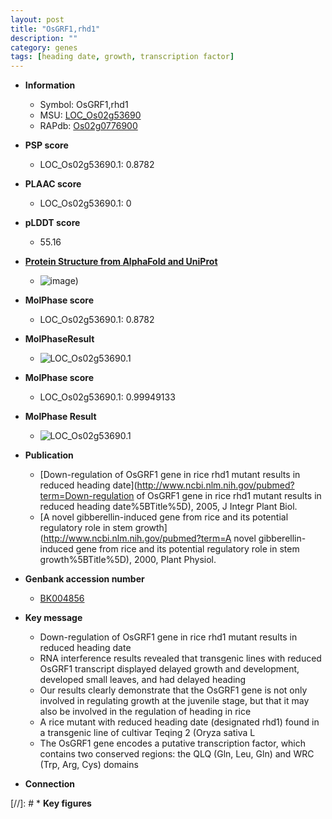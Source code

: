 ```yaml
---
layout: post
title: "OsGRF1,rhd1"
description: ""
category: genes
tags: [heading date, growth, transcription factor]
---
```


* **Information**  
    + Symbol: OsGRF1,rhd1  
    + MSU: [LOC_Os02g53690](http://rice.plantbiology.msu.edu/cgi-bin/ORF_infopage.cgi?orf=LOC_Os02g53690)  
    + RAPdb: [Os02g0776900](http://rapdb.dna.affrc.go.jp/viewer/gbrowse_details/irgsp1?name=Os02g0776900)  

* **PSP score**  
    + LOC_Os02g53690.1: 0.8782 

* **PLAAC score**  
    + LOC_Os02g53690.1: 0 

* **pLDDT score**
    + 55.16

* **[Protein Structure from AlphaFold and UniProt](https://www.uniprot.org/uniprotkb/Q6AWY8/entry#structure)**
    + ![image](https://ricepsp.github.io/images/Q6/AF-Q6AWY8-F1.png))

* **MolPhase score**
    + LOC_Os02g53690.1: 0.8782

* **MolPhaseResult**
    + ![LOC_Os02g53690.1](https://ricepsp.github.io/pictures/LOC_Os02g/LOC_Os02g53690.1.png)

* **MolPhase score**
    + LOC_Os02g53690.1: 0.99949133

* **MolPhase Result**
    + ![LOC_Os02g53690.1](https://304243504.github.io/Pictures/LOC_Os02g/LOC_Os02g53690.1.png)

* **Publication**  
    + [Down-regulation of OsGRF1 gene in rice rhd1 mutant results in reduced heading date](http://www.ncbi.nlm.nih.gov/pubmed?term=Down-regulation of OsGRF1 gene in rice rhd1 mutant results in reduced heading date%5BTitle%5D), 2005, J Integr Plant Biol.
    + [A novel gibberellin-induced gene from rice and its potential regulatory role in stem growth](http://www.ncbi.nlm.nih.gov/pubmed?term=A novel gibberellin-induced gene from rice and its potential regulatory role in stem growth%5BTitle%5D), 2000, Plant Physiol.

* **Genbank accession number**  
    + [BK004856](http://www.ncbi.nlm.nih.gov/nuccore/BK004856)

* **Key message**  
    + Down-regulation of OsGRF1 gene in rice rhd1 mutant results in reduced heading date
    + RNA interference results revealed that transgenic lines with reduced OsGRF1 transcript displayed delayed growth and development, developed small leaves, and had delayed heading
    + Our results clearly demonstrate that the OsGRF1 gene is not only involved in regulating growth at the juvenile stage, but that it may also be involved in the regulation of heading in rice
    + A rice mutant with reduced heading date (designated rhd1) found in a transgenic line of cultivar Teqing 2 (Oryza sativa L
    + The OsGRF1 gene encodes a putative transcription factor, which contains two conserved regions: the QLQ (Gln, Leu, Gln) and WRC (Trp, Arg, Cys) domains

* **Connection**  

[//]: # * **Key figures**  


